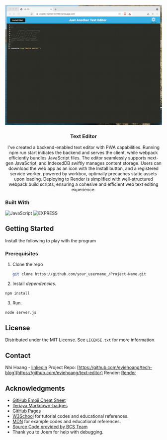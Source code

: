 
<div align="center">
  
  ![](images/19-pwa-homework-demo-01.gif)

  <h3 align="center">Text Editor</h3>

  <p align="center">
I've created a backend-enabled text editor with PWA capabilities. Running npm run start initiates the backend and serves the client, while webpack efficiently bundles JavaScript files. The editor seamlessly supports next-gen JavaScript, and IndexedDB swiftly manages content storage. Users can download the web app as an icon with the Install button, and a registered service worker, powered by workbox, optimally precaches static assets upon loading. Deploying to Render is simplified with well-structured webpack build scripts, ensuring a cohesive and efficient web text editing experience.
  </p>

</div>


### Built With

![JavaScript](https://img.shields.io/badge/javascript-%23323330.svg?style=for-the-badge&logo=javascript&logoColor=%23F7DF1E)
![EXPRESS](https://img.shields.io/badge/EXPRESS-blue?style=for-the-badge)



<!-- GETTING STARTED -->
## Getting Started

Install the following to play with the program

### Prerequisites
1. Clone the repo
   ```sh
   git clone https://github.com/your_username_/Project-Name.git
   ```
2. Install <i>dependencies</i>.
  ```sh
  npm install
  ```

3. Run.
  ```sh
  node server.js
  ```

<!-- LICENSE -->
## License

Distributed under the MIT License. See `LICENSE.txt` for more information.

<!-- CONTACT -->
## Contact

Nhi Hoang - [linkedin](https://www.linkedin.com/in/ynhihoang/)
Project Repo: [https://github.com/eviehoang/tech-blog](https://github.com/eviehoang/text-editor)
Render: [Render](https://text-editor-pm3u.onrender.com/)


<!-- ACKNOWLEDGMENTS -->
## Acknowledgments

* [GitHub Emoji Cheat Sheet](https://www.webpagefx.com/tools/emoji-cheat-sheet)
* [Ileriaya Markdown-badges](https://github.com/Ileriayo/markdown-badges)
* [GitHub Pages](https://pages.github.com)
* [W3School](https://w3schools.com/graphics/svg_rect.asp) for tutorial codes and educational references.
* [MDN](https://developer.mozilla.org/en-US/) for example codes and educational references.
* [Source Code provided by BCS Team](https://github.com/coding-boot-camp/cautious-meme)
* Thank you to Joem for help with debugging.